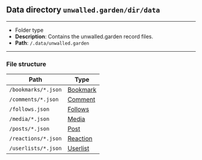 ## Data directory `unwalled.garden/dir/data`

---

 - Folder type
 - **Description**: Contains the unwalled.garden record files.
 - **Path**: `/.data/unwalled.garden`

---

### File structure

|Path|Type|
|-|-|
|`/bookmarks/*.json`|[Bookmark](/bookmark)|
|`/comments/*.json`|[Comment](/comment)|
|`/follows.json`|[Follows](/follows)|
|`/media/*.json`|[Media](/media)|
|`/posts/*.json`|[Post](/post)|
|`/reactions/*.json`|[Reaction](/reaction)|
|`/userlists/*.json`|[Userlist](/userlist)|
